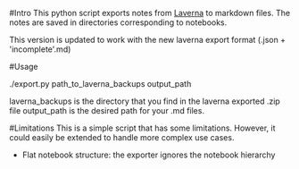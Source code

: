 #Intro
This python script exports notes from [Laverna](http://laverna.cc) to markdown files.
The notes are saved in directories corresponding to notebooks.

This version is updated to work with the new laverna export format (.json + 'incomplete'.md)

#Usage

./export.py path_to_laverna_backups output_path

laverna_backups is the directory that you find in the laverna exported .zip file
output_path is the desired path for your .md files.

#Limitations
This is a simple script that has some limitations. However, it could easily be extended to handle more complex use cases.

- Flat notebook structure: the exporter ignores the notebook hierarchy
  
